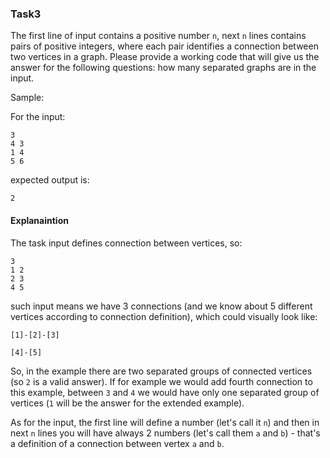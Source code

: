 ### Task3
The first line of input contains a positive number `n`, next `n` lines contains pairs of positive integers, where each pair identifies a connection between two vertices in a graph. Please provide a working code that will give us the answer for the following questions: how many separated graphs are in the input.

Sample:

For the input:

```
3
4 3
1 4
5 6
```

expected output is:

```
2
```

#### Explanaintion
The task input defines connection between vertices, so:

```
3
1 2
2 3
4 5
```

such input means we have 3 connections (and we know about 5 different vertices according to connection definition), which could visually look like:

```
[1]-[2]-[3]

[4]-[5]
```

So, in the example there are two separated groups of connected vertices (so `2` is a valid answer). If for example we would add fourth connection to this example, between `3` and `4` we would have only one separated group of vertices (`1` will be the answer for the extended example).

As for the input, the first line will define a number (let's call it `n`) and then in next `n` lines you will have always 2 numbers (let's call them `a` and `b`) - that's a definition of a connection between vertex `a` and `b`.

